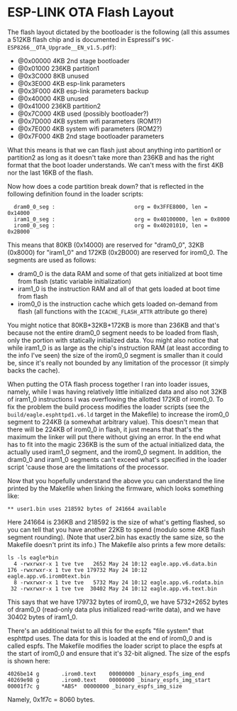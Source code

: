 ESP-LINK OTA Flash Layout
=========================

The flash layout dictated by the bootloader is the following (all this assumes a 512KB flash chip
and is documented in Espressif's `99C-ESP8266__OTA_Upgrade__EN_v1.5.pdf`):
 - @0x00000 4KB 2nd stage bootloader
 - @0x01000 236KB partition1
 - @0x3C000 8KB unused
 - @0x3E000 4KB esp-link parameters
 - @0x3F000 4KB esp-link parameters backup
 - @0x40000 4KB unused
 - @0x41000 236KB partition2
 - @0x7C000 4KB used (possibly bootloader?)
 - @0x7D000 4KB system wifi parameters (ROM1?)
 - @0x7E000 4KB system wifi parameters (ROM2?)
 - @0x7F000 4KB 2nd stage bootloader parameters

What this means is that we can flash just about anything into partition1 or partition2 as long
as it doesn't take more than 236KB and has the right format that the boot loader understands.
We can't mess with the first 4KB nor the last 16KB of the flash.

Now how does a code partition break down? that is reflected in the following definition found in
the loader scripts:
```
  dram0_0_seg :                         org = 0x3FFE8000, len = 0x14000
  iram1_0_seg :                         org = 0x40100000, len = 0x8000
  irom0_0_seg :                         org = 0x40201010, len = 0x2B000
```
This means that 80KB (0x14000) are reserved for "dram0_0", 32KB (0x8000) for "iram1_0" and
172KB (0x2B000) are reserved for irom0_0. The segments are used as follows:
 - dram0_0 is the data RAM and some of that gets initialized at boot time from flash (static variable initialization)
 - iram1_0 is the instruction RAM and all of that gets loaded at boot time from flash
 - irom0_0 is the instruction cache which gets loaded on-demand from flash (all functions
   with the `ICACHE_FLASH_ATTR` attribute go there)

You might notice that 80KB+32KB+172KB is more than 236KB and that's because not the entire dram0_0
segment needs to be loaded from flash, only the portion with statically initialized data.
You might also notice that while iram1_0 is as large as the chip's instruction RAM (at least
according to the info I've seen) the size of the irom0_0 segment is smaller than it could be,
since it's really not bounded by any limitation of the processor (it simply backs the cache).

When putting the OTA flash process together I ran into loader issues, namely, while I was having
relatively little initialized data and also not 32KB of iram1_0 instructions I was overflowing
the allotted 172KB of irom0_0. To fix the problem the build process modifies the loader scripts
(see the `build/eagle.esphttpd1.v6.ld` target in the Makefile) to increase the irom0_0 segment
to 224KB (a somewhat arbitrary value). This doesn't mean that there will be 224KB of irom0_0
in flash, it just means that that's the maximum the linker will put there without giving an error.
In the end what has to fit into the magic 236KB is the sum of the actual initialized data,
the actually used iram1_0 segment, and the irom0_0 segment.
In addition, the dram0_0 and iram1_0 segments can't exceed what's specified
in the loader script 'cause those are the limitations of the processor.

Now that you hopefully understand the above you can understand the line printed by the Makefile
when linking the firmware, which looks something like:
```
** user1.bin uses 218592 bytes of 241664 available
```
Here 241664 is 236KB and 218592 is the size of what's getting flashed, so you can tell that you have
another 22KB to spend (modulo some 4KB flash segment rounding).
(Note that user2.bin has exactly the same size, so the Makefile doesn't print its info.)
The Makefile also prints a few more details:
```
ls -ls eagle*bin
  4 -rwxrwxr-x 1 tve tve   2652 May 24 10:12 eagle.app.v6.data.bin
176 -rwxrwxr-x 1 tve tve 179732 May 24 10:12 eagle.app.v6.irom0text.bin
  8 -rwxrwxr-x 1 tve tve   5732 May 24 10:12 eagle.app.v6.rodata.bin
 32 -rwxrwxr-x 1 tve tve  30402 May 24 10:12 eagle.app.v6.text.bin
```
This says that we have 179732 bytes of irom0_0, we have 5732+2652 bytes of dram0_0 (read-only data
plus initialized read-write data), and we have 30402 bytes of iram1_0.

There's an additional twist to all this for the espfs "file system" that esphttpd uses.
The data for this is loaded at the end of irom0_0 and is called espfs.
The Makefile modifies the loader script to place the espfs at the start of irom0_0 and
ensure that it's 32-bit aligned. The size of the espfs is shown here:
```
4026be14 g       .irom0.text    00000000 _binary_espfs_img_end
40269e98 g       .irom0.text    00000000 _binary_espfs_img_start
00001f7c g       *ABS*  00000000 _binary_espfs_img_size
```
Namely, 0x1f7c = 8060 bytes.



